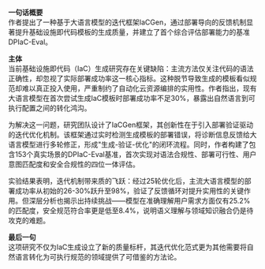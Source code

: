 **一句话概要**  
作者提出了一种基于大语言模型的迭代框架IaCGen，通过部署导向的反馈机制显著提升基础设施即代码模板的生成质量，并建立了首个综合评估部署能力的基准DPIaC-Eval。

**主体**  
当前基础设施即代码（IaC）生成研究存在关键缺陷：主流方法仅关注代码的语法正确性，却忽视了实际部署成功率这一核心指标。这种脱节导致生成的模板看似规范却难以真正投入使用，严重制约了自动化云资源编排的实用性。作者指出，现有大语言模型在首次尝试生成IaC模板时部署成功率不足30%，暴露出自然语言到可执行配置之间的转化鸿沟。

为解决这一问题，研究团队设计了IaCGen框架，其创新性在于引入部署验证驱动的迭代优化机制。该框架通过实时检测生成模板的部署错误，将诊断信息反馈给大语言模型进行多轮修正，形成"生成-验证-优化"的闭环流程。同时，作者构建了包含153个真实场景的DPIaC-Eval基准，首次实现对语法合规性、部署可行性、用户意图匹配度和安全合规性的四位一体评估。

实验结果表明，迭代机制带来质的飞跃：经过25轮优化后，主流大语言模型的部署成功率从初始的26-30%跃升至98%，验证了反馈循环对提升实用性的关键作用。但深层分析也揭示出持续挑战——模型在准确理解用户需求方面仅有25.2%的匹配度，安全规范符合率更是低至8.4%，说明语义理解与领域知识融合仍是待攻克的难题。

**最后一句**  
这项研究不仅为IaC生成设立了新的质量标杆，其迭代优化范式更为其他需要将自然语言转化为可执行规范的领域提供了可借鉴的方法论。